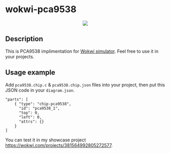 # wokwi-pca9538
<p align="center">
  <img src="https://raw.githubusercontent.com/Kseen715/imgs/main/favicon.ico" />
</p>

## Description
This is PCA9538 implimentation for [Wokwi simulator](https://wokwi.com/). Feel free to use it in your projects.
## Usage example 
Add `pca9538.chip.c` & `pca9538.chip.json` files into your project, then put this JSON code in your `diagram.json`.
```
"parts": [
    { "type": "chip-pca9538", 
      "id": "pca9538_1", 
      "top": 0, 
      "left": 0, 
      "attrs": {} 
    }
]
```
You can test it in my showcase project https://wokwi.com/projects/381564992805272577.
